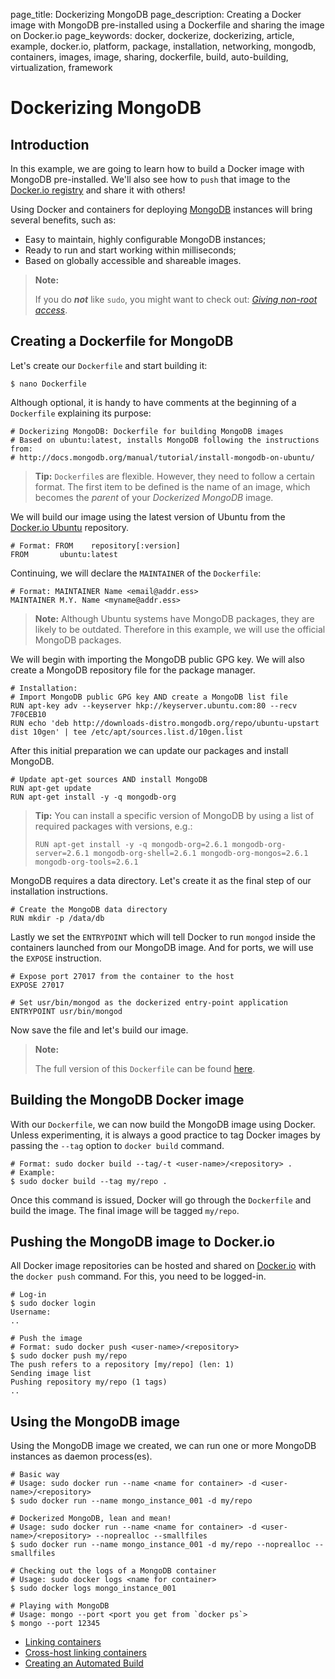page_title: Dockerizing MongoDB
page_description: Creating a Docker image with MongoDB pre-installed using a Dockerfile and sharing the image on Docker.io
page_keywords: docker, dockerize, dockerizing, article, example, docker.io, platform, package, installation, networking, mongodb, containers, images, image, sharing, dockerfile, build, auto-building, virtualization, framework

# Dockerizing MongoDB

## Introduction

In this example, we are going to learn how to build a Docker image
with MongoDB pre-installed.
We'll also see how to `push` that image to the [Docker.io registry](
https://index.docker.io) and share it with others!

Using Docker and containers for deploying [MongoDB](https://www.mongodb.org/)
instances will bring several benefits, such as:

 - Easy to maintain, highly configurable MongoDB instances;
 - Ready to run and start working within milliseconds;
 - Based on globally accessible and shareable images.

> **Note:**
> 
> If you do **_not_** like `sudo`, you might want to check out: 
> [*Giving non-root access*](/installation/binaries/#giving-non-root-access).

## Creating a Dockerfile for MongoDB

Let's create our `Dockerfile` and start building it:

    $ nano Dockerfile

Although optional, it is handy to have comments at the beginning of a
`Dockerfile` explaining its purpose:

    # Dockerizing MongoDB: Dockerfile for building MongoDB images
    # Based on ubuntu:latest, installs MongoDB following the instructions from:
    # http://docs.mongodb.org/manual/tutorial/install-mongodb-on-ubuntu/

> **Tip:** `Dockerfile`s are flexible. However, they need to follow a certain
> format. The first item to be defined is the name of an image, which becomes
> the *parent* of your *Dockerized MongoDB* image.

We will build our image using the latest version of Ubuntu from the
[Docker.io Ubuntu](https://index.docker.io/_/ubuntu/) repository.

    # Format: FROM    repository[:version]
    FROM       ubuntu:latest

Continuing, we will declare the `MAINTAINER` of the `Dockerfile`:

    # Format: MAINTAINER Name <email@addr.ess>
    MAINTAINER M.Y. Name <myname@addr.ess>

> **Note:** Although Ubuntu systems have MongoDB packages, they are likely to
> be outdated. Therefore in this example, we will use the official MongoDB
> packages.

We will begin with importing the MongoDB public GPG key. We will also create
a MongoDB repository file for the package manager.

    # Installation:
    # Import MongoDB public GPG key AND create a MongoDB list file
    RUN apt-key adv --keyserver hkp://keyserver.ubuntu.com:80 --recv 7F0CEB10
    RUN echo 'deb http://downloads-distro.mongodb.org/repo/ubuntu-upstart dist 10gen' | tee /etc/apt/sources.list.d/10gen.list

After this initial preparation we can update our packages and install MongoDB.

    # Update apt-get sources AND install MongoDB
    RUN apt-get update
    RUN apt-get install -y -q mongodb-org

> **Tip:** You can install a specific version of MongoDB by using a list
> of required packages with versions, e.g.:
> 
>     RUN apt-get install -y -q mongodb-org=2.6.1 mongodb-org-server=2.6.1 mongodb-org-shell=2.6.1 mongodb-org-mongos=2.6.1 mongodb-org-tools=2.6.1

MongoDB requires a data directory. Let's create it as the final step of our
installation instructions.

    # Create the MongoDB data directory
    RUN mkdir -p /data/db

Lastly we set the `ENTRYPOINT` which will tell Docker to run `mongod` inside
the containers launched from our MongoDB image. And for ports, we will use
the `EXPOSE` instruction.

    # Expose port 27017 from the container to the host
    EXPOSE 27017

    # Set usr/bin/mongod as the dockerized entry-point application
    ENTRYPOINT usr/bin/mongod

Now save the file and let's build our image.

> **Note:**
> 
> The full version of this `Dockerfile` can be found [here](/examples/mongodb/Dockerfile).

## Building the MongoDB Docker image

With our `Dockerfile`, we can now build the MongoDB image using Docker. Unless
experimenting, it is always a good practice to tag Docker images by passing the
`--tag` option to `docker build` command.

    # Format: sudo docker build --tag/-t <user-name>/<repository> .
    # Example:
    $ sudo docker build --tag my/repo .

Once this command is issued, Docker will go through the `Dockerfile` and build
the image. The final image will be tagged `my/repo`.

## Pushing the MongoDB image to Docker.io

All Docker image repositories can be hosted and shared on
[Docker.io](https://index.docker.io) with the `docker push` command. For this,
you need to be logged-in.

    # Log-in
    $ sudo docker login
    Username:
    ..

    # Push the image
    # Format: sudo docker push <user-name>/<repository>
    $ sudo docker push my/repo
    The push refers to a repository [my/repo] (len: 1)
    Sending image list
    Pushing repository my/repo (1 tags)
    ..

## Using the MongoDB image

Using the MongoDB image we created, we can run one or more MongoDB instances
as daemon process(es).

    # Basic way
    # Usage: sudo docker run --name <name for container> -d <user-name>/<repository>
    $ sudo docker run --name mongo_instance_001 -d my/repo

    # Dockerized MongoDB, lean and mean!
    # Usage: sudo docker run --name <name for container> -d <user-name>/<repository> --noprealloc --smallfiles
    $ sudo docker run --name mongo_instance_001 -d my/repo --noprealloc --smallfiles

    # Checking out the logs of a MongoDB container
    # Usage: sudo docker logs <name for container>
    $ sudo docker logs mongo_instance_001

    # Playing with MongoDB
    # Usage: mongo --port <port you get from `docker ps`> 
    $ mongo --port 12345

 - [Linking containers](/userguide/dockerlinks)
 - [Cross-host linking containers](/articles/ambassador_pattern_linking/)
 - [Creating an Automated Build](/docker-io/builds/#automated-builds)
